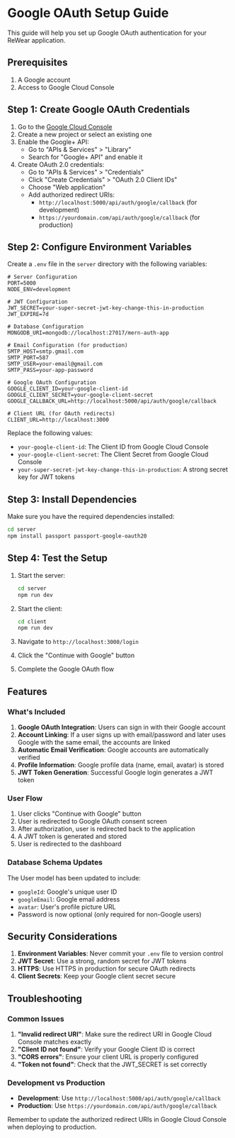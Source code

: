 # Google OAuth Setup Guide

This guide will help you set up Google OAuth authentication for your ReWear application.

## Prerequisites

1. A Google account
2. Access to Google Cloud Console

## Step 1: Create Google OAuth Credentials

1. Go to the [Google Cloud Console](https://console.cloud.google.com/)
2. Create a new project or select an existing one
3. Enable the Google+ API:
   - Go to "APIs & Services" > "Library"
   - Search for "Google+ API" and enable it
4. Create OAuth 2.0 credentials:
   - Go to "APIs & Services" > "Credentials"
   - Click "Create Credentials" > "OAuth 2.0 Client IDs"
   - Choose "Web application"
   - Add authorized redirect URIs:
     - `http://localhost:5000/api/auth/google/callback` (for development)
     - `https://yourdomain.com/api/auth/google/callback` (for production)

## Step 2: Configure Environment Variables

Create a `.env` file in the `server` directory with the following variables:

```env
# Server Configuration
PORT=5000
NODE_ENV=development

# JWT Configuration
JWT_SECRET=your-super-secret-jwt-key-change-this-in-production
JWT_EXPIRE=7d

# Database Configuration
MONGODB_URI=mongodb://localhost:27017/mern-auth-app

# Email Configuration (for production)
SMTP_HOST=smtp.gmail.com
SMTP_PORT=587
SMTP_USER=your-email@gmail.com
SMTP_PASS=your-app-password

# Google OAuth Configuration
GOOGLE_CLIENT_ID=your-google-client-id
GOOGLE_CLIENT_SECRET=your-google-client-secret
GOOGLE_CALLBACK_URL=http://localhost:5000/api/auth/google/callback

# Client URL (for OAuth redirects)
CLIENT_URL=http://localhost:3000
```

Replace the following values:
- `your-google-client-id`: The Client ID from Google Cloud Console
- `your-google-client-secret`: The Client Secret from Google Cloud Console
- `your-super-secret-jwt-key-change-this-in-production`: A strong secret key for JWT tokens

## Step 3: Install Dependencies

Make sure you have the required dependencies installed:

```bash
cd server
npm install passport passport-google-oauth20
```

## Step 4: Test the Setup

1. Start the server:
   ```bash
   cd server
   npm run dev
   ```

2. Start the client:
   ```bash
   cd client
   npm run dev
   ```

3. Navigate to `http://localhost:3000/login`
4. Click the "Continue with Google" button
5. Complete the Google OAuth flow

## Features

### What's Included

1. **Google OAuth Integration**: Users can sign in with their Google account
2. **Account Linking**: If a user signs up with email/password and later uses Google with the same email, the accounts are linked
3. **Automatic Email Verification**: Google accounts are automatically verified
4. **Profile Information**: Google profile data (name, email, avatar) is stored
5. **JWT Token Generation**: Successful Google login generates a JWT token

### User Flow

1. User clicks "Continue with Google" button
2. User is redirected to Google OAuth consent screen
3. After authorization, user is redirected back to the application
4. A JWT token is generated and stored
5. User is redirected to the dashboard

### Database Schema Updates

The User model has been updated to include:
- `googleId`: Google's unique user ID
- `googleEmail`: Google email address
- `avatar`: User's profile picture URL
- Password is now optional (only required for non-Google users)

## Security Considerations

1. **Environment Variables**: Never commit your `.env` file to version control
2. **JWT Secret**: Use a strong, random secret for JWT tokens
3. **HTTPS**: Use HTTPS in production for secure OAuth redirects
4. **Client Secrets**: Keep your Google client secret secure

## Troubleshooting

### Common Issues

1. **"Invalid redirect URI"**: Make sure the redirect URI in Google Cloud Console matches exactly
2. **"Client ID not found"**: Verify your Google Client ID is correct
3. **"CORS errors"**: Ensure your client URL is properly configured
4. **"Token not found"**: Check that the JWT_SECRET is set correctly

### Development vs Production

- **Development**: Use `http://localhost:5000/api/auth/google/callback`
- **Production**: Use `https://yourdomain.com/api/auth/google/callback`

Remember to update the authorized redirect URIs in Google Cloud Console when deploying to production. 
